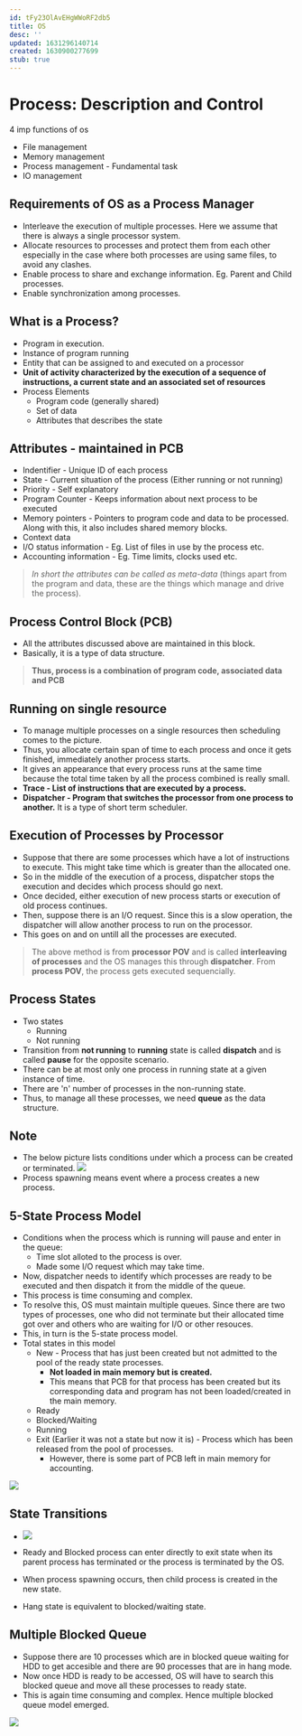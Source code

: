 ```yaml
---
id: tFy23OlAvEHgWWoRF2db5
title: OS
desc: ''
updated: 1631296140714
created: 1630900277699
stub: true
---
```



# Process: Description and Control

4 imp functions of os
* File management
* Memory management
* Process management - Fundamental task
* IO management 

## Requirements of OS as a Process Manager
* Interleave the execution of multiple processes. Here we assume that there is always a single processor system.
* Allocate resources to processes and protect them from each other especially in the case where both processes are using same files, to avoid any clashes.
* Enable process to share and exchange information. Eg. Parent and Child processes.
* Enable synchronization among processes.

## What is a Process?
* Program in execution.
* Instance of program running
* Entity that can be assigned to and executed on a processor
* **Unit of activity characterized by the execution of a sequence of instructions, a current state and an associated set of resources**
* Process Elements
    * Program code (generally shared)
    * Set of data
    * Attributes that describes the state
    
## Attributes - maintained in PCB
* Indentifier - Unique ID of each process
* State - Current situation of the process (Either running or not running)
* Priority - Self explanatory
* Program Counter - Keeps information about next process to be executed
* Memory pointers - Pointers to program code and data to be processed. Along with this, it also includes shared memory blocks.
* Context data
* I/O status information - Eg. List of files in use by the process etc.
* Accounting information - Eg. Time limits, clocks used etc.

> _In short the attributes can be called as meta-data_ (things apart from the program and data, these are the things which manage and drive the process).

## Process Control Block (PCB)
* All the attributes discussed above are maintained in this block.
* Basically, it is a type of data structure.

> **Thus, process is a combination of program code, associated data and PCB**

## Running on single resource
* To manage multiple processes on a single resources then scheduling comes to the picture.
* Thus, you allocate certain span of time to each process and once it gets finished, immediately another process starts.
* It gives an appearance that every process runs at the same time because the total time taken by all the process combined is really small.
* **Trace - List of instructions that are executed by a process.**
* **Dispatcher - Program that switches the processor from one process to another.** It is a type of short term scheduler.

## Execution of Processes by Processor
* Suppose that there are some processes which have a lot of instructions to execute. This might take time which is greater than the allocated one.
* So in the middle of the execution of a process, dispatcher stops the execution and decides which process should go next.
* Once decided, either execution of new process starts or execution of old process continues.
* Then, suppose there is an I/O request. Since this is a slow operation, the dispatcher will allow another process to run on the processor.
* This goes on and on untill all the processes are executed.

> The above method is from **processor POV** and is called **interleaving of processes** and the OS manages this through **dispatcher**. From **process POV**, the process gets executed sequencially.

## Process States
* Two states
    * Running
    * Not running
* Transition from **not running** to **running** state is called **dispatch** and is called **pause** for the opposite scenario.
* There can be at most only one process in running state at a given instance of time.
* There are 'n' number of processes in the non-running state.
* Thus, to manage all these processes, we need **queue** as the data structure.

## Note
* The below picture lists conditions under which a process can be created or terminated.
![](/assets/images/2021-09-10-23-18-55.png)
* Process spawning means event where a process creates a new process.

## 5-State Process Model
* Conditions when the process which is running will pause and enter in the queue:
    * Time slot alloted to the process is over.
    * Made some I/O request which may take time.
* Now, dispatcher needs to identify which processes are ready to be executed and then dispatch it from the middle of the queue.
* This process is time consuming and complex.
* To resolve this, OS must maintain multiple queues. Since there are two types of processes, one who did not terminate but their allocated time got over and others who are waiting for I/O or other resouces.
* This, in turn is the 5-state process model.
* Total states in this model
    * New - Process that has just been created but not admitted to the pool of the ready state processes.
        * **Not loaded in main memory but is created.**
        * This means that PCB for that process has been created but its corresponding data and program has not been loaded/created in the main memory.
    * Ready
    * Blocked/Waiting
    * Running
    * Exit (Earlier it was not a state but now it is) - Process which has been released from the pool of processes.
        * However, there is some part of PCB left in main memory for accounting.

![](/assets/images/2021-08-29-15-32-07.png)

## State Transitions

* ![](/assets/images/2021-08-29-15-36-29.png)

* Ready and Blocked process can enter directly to exit state when its parent process has terminated or the process is terminated by the OS.
* When process spawning occurs, then child process is created in the new state.
* Hang state is equivalent to blocked/waiting state.

## Multiple Blocked Queue
* Suppose there are 10 processes which are in blocked queue waiting for HDD to get accesible and there are 90 processes that are in hang mode.
* Now once HDD is ready to be accessed, OS will have to search this blocked queue and move all these processes to ready state.
* This is again time consuming and complex. Hence multiple blocked queue model emerged.

![](/assets/images/2021-08-29-15-48-46.png)

